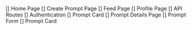 [] Home Page
[] Create Prompt Page
[] Feed Page
[] Profile Page
[] API Routes
[] Authentication
[] Prompt Card
[] Prompt Details Page
[] Prompt Form
[] Prompt Card
